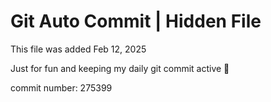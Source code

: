 # Git Auto Commit | Hidden File

This file was added Feb 12, 2025

Just for fun and keeping my daily git commit active 🤪

commit number: 275399

